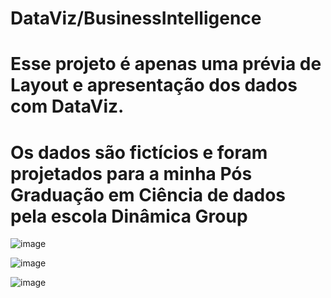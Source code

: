 # DataViz/BusinessIntelligence
# Esse projeto é apenas uma prévia de Layout e apresentação dos dados com DataViz.
# Os dados são fictícios e foram projetados para a minha Pós Graduação em Ciência de dados pela escola Dinâmica Group

![image](https://github.com/CaiqueGali/WebAnalytics-BusinessIntelligence/assets/115173387/c8aae1a5-331e-4d3a-b73b-f800330c3dec)

![image](https://github.com/CaiqueGali/WebAnalytics-BusinessIntelligence/assets/115173387/d707b811-2561-496b-9035-9a266c6e7e80)

![image](https://github.com/CaiqueGali/WebAnalytics-BusinessIntelligence/assets/115173387/0cbb6b06-1335-4bc2-8e85-c3d94bfc63c0)

